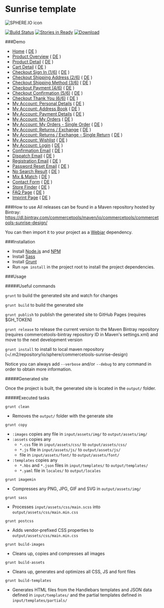 # Sunrise template

![SPHERE.IO icon](https://admin.sphere.io/assets/images/sphere_logo_rgb_long.png)

[![Build Status](https://travis-ci.org/sphereio/commercetools-sunrise-design.png?branch=master)](https://travis-ci.org/sphereio/commercetools-sunrise-design) [![Stories in Ready](https://badge.waffle.io/sphereio/commercetools-sunrise-design.png?label=ready&title=Ready)](https://waffle.io/sphereio/commercetools-sunrise-design) [ ![Download](https://api.bintray.com/packages/commercetools/maven/commercetools-sunrise-design/images/download.svg) ](https://bintray.com/commercetools/maven/commercetools-sunrise-design/_latestVersion)

###Demo
- [Home](http://sphereio.github.io/commercetools-sunrise-design/en/home.html) ( [DE](http://sphereio.github.io/commercetools-sunrise-design/de/home.html) )
- [Product Overview](http://sphereio.github.io/commercetools-sunrise-design/en/pop.html) ( [DE](http://sphereio.github.io/commercetools-sunrise-design/de/pop.html) )
- [Product Detail](http://sphereio.github.io/commercetools-sunrise-design/en/pdp.html) ( [DE](http://sphereio.github.io/commercetools-sunrise-design/de/pdp.html) )
- [Cart Detail](http://sphereio.github.io/commercetools-sunrise-design/en/cart.html) ( [DE](http://sphereio.github.io/commercetools-sunrise-design/de/cart.html) )
- [Checkout Sign In (1/6)](http://sphereio.github.io/commercetools-sunrise-design/en/checkout-signin.html) ( [DE](http://sphereio.github.io/commercetools-sunrise-design/de/checkout-signin.html) )
- [Checkout Shipping Address (2/6)](http://sphereio.github.io/commercetools-sunrise-design/en/checkout-shipping.html) ( [DE](http://sphereio.github.io/commercetools-sunrise-design/de/checkout-shipping.html) )
- [Checkout Shipping Method (3/6)](http://sphereio.github.io/commercetools-sunrise-design/en/checkout-shipping-method.html) ( [DE](http://sphereio.github.io/commercetools-sunrise-design/de/checkout-shipping-method.html) )
- [Checkout Payment (4/6)](http://sphereio.github.io/commercetools-sunrise-design/en/checkout-payment.html) ( [DE](http://sphereio.github.io/commercetools-sunrise-design/de/checkout-payment.html) )
- [Checkout Confirmation (5/6)](http://sphereio.github.io/commercetools-sunrise-design/en/checkout-confirmation.html) ( [DE](http://sphereio.github.io/commercetools-sunrise-design/de/checkout-confirmation.html) )
- [Checkout Thank You (6/6)](http://sphereio.github.io/commercetools-sunrise-design/en/checkout-thankyou.html) ( [DE](http://sphereio.github.io/commercetools-sunrise-design/de/checkout-thankyou.html) )
- [My Account: Personal Details](http://sphereio.github.io/commercetools-sunrise-design/en/my-account-personal-details.html) ( [DE](http://sphereio.github.io/commercetools-sunrise-design/de/my-account-personal-details.html) )
- [My Account: Address Book](http://sphereio.github.io/commercetools-sunrise-design/en/my-account-address-book.html) ( [DE](http://sphereio.github.io/commercetools-sunrise-design/de/my-account-address-book.html) )
- [My Account: Payment Details](http://sphereio.github.io/commercetools-sunrise-design/en/my-account-payment-details.html) ( [DE](http://sphereio.github.io/commercetools-sunrise-design/de/my-account-payment-details.html) )
- [My Account: My Orders](http://sphereio.github.io/commercetools-sunrise-design/en/my-account-my-orders.html) ( [DE](http://sphereio.github.io/commercetools-sunrise-design/de/my-account-my-orders.html) )
- [My Account: My Orders - Single Order](http://sphereio.github.io/commercetools-sunrise-design/en/my-account-my-orders-order.html) ( [DE](http://sphereio.github.io/commercetools-sunrise-design/de/my-account-my-orders-order.html) )
- [My Account: Returns / Exchange](http://sphereio.github.io/commercetools-sunrise-design/en/my-account-returns-exchange.html) ( [DE](http://sphereio.github.io/commercetools-sunrise-design/de/my-account-returns-exchange.html) )
- [My Account: Returns / Exchange - Single Return](http://sphereio.github.io/commercetools-sunrise-design/en/my-account-returns-exchange-order.html) ( [DE](http://sphereio.github.io/commercetools-sunrise-design/de/my-account-returns-exchange-order.html) )
- [My Account: Wishlist](http://sphereio.github.io/commercetools-sunrise-design/en/my-account-wishlist.html) ( [DE](http://sphereio.github.io/commercetools-sunrise-design/de/my-account-wishlist.html) )
- [My Account: Login](http://sphereio.github.io/commercetools-sunrise-design/en/my-account-login.html) ( [DE](http://sphereio.github.io/commercetools-sunrise-design/de/my-account-login.html) )
- [Confirmation Email](http://sphereio.github.io/commercetools-sunrise-design/en/confirmation-email.html) ( [DE](http://sphereio.github.io/commercetools-sunrise-design/de/confirmation-email.html) )
- [Dispatch Email](http://sphereio.github.io/commercetools-sunrise-design/en/dispatch-email.html) ( [DE](http://sphereio.github.io/commercetools-sunrise-design/de/dispatch-email.html) )
- [Registration Email](http://sphereio.github.io/commercetools-sunrise-design/en/registration-email.html) ( [DE](http://sphereio.github.io/commercetools-sunrise-design/de/registration-email.html) )
- [Password Reset Email](http://sphereio.github.io/commercetools-sunrise-design/en/password-reset-email.html) ( [DE](http://sphereio.github.io/commercetools-sunrise-design/de/password-reset-email.html) )
- [No Search Result](http://sphereio.github.io/commercetools-sunrise-design/en/no-search-result.html) ( [DE](http://sphereio.github.io/commercetools-sunrise-design/de/no-search-result.html) )
- [Mix & Match](http://sphereio.github.io/commercetools-sunrise-design/en/mix-match.html) ( [DE](http://sphereio.github.io/commercetools-sunrise-design/de/mix-match.html) )
- [Contact Form](http://sphereio.github.io/commercetools-sunrise-design/en/contact-form.html) ( [DE](http://sphereio.github.io/commercetools-sunrise-design/de/contact-form.html) )
- [Store Finder](http://sphereio.github.io/commercetools-sunrise-design/en/store-finder.html) ( [DE](http://sphereio.github.io/commercetools-sunrise-design/de/store-finder.html) )
- [FAQ Page](http://sphereio.github.io/commercetools-sunrise-design/en/faq.html) ( [DE](http://sphereio.github.io/commercetools-sunrise-design/de/faq.html) )
- [Imprint Page](http://sphereio.github.io/commercetools-sunrise-design/en/imprint.html) ( [DE](http://sphereio.github.io/commercetools-sunrise-design/de/imprint.html) )


###How to use
All releases can be found in a Maven repository hosted by Bintray:
https://dl.bintray.com/commercetools/maven/io/commercetools/commercetools-sunrise-design/

You can then import it to your project as a [Webjar](http://www.webjars.org/) dependency.

###Installation

- Install [Node.js](https://nodejs.org/) and [NPM](https://www.npmjs.com/)
- Install [Sass](http://sass-lang.com/install)
- Install [Grunt](http://gruntjs.com/getting-started)
- Run `npm install` in the project root to install the project dependencies.

###Usage

#####Useful commands

`grunt` to build the generated site and watch for changes

`grunt build` to build the generated site

`grunt publish` to publish the generated site to GitHub Pages (requires $GH_TOKEN)

`grunt release` to release the current version to the Maven Bintray repository (requires commercetools-bintray repository ID in Maven's settings.xml) and move to the next development version

`grunt install` to install to local maven repository (~/.m2/repository/io/sphere/commercetools-sunrise-design)

Notice you can always add `--verbose` and/or `--debug` to any command in order to obtain more information.

#####Generated site

Once the project is built, the generated site is located in the `output/` folder.

#####Executed tasks

`grunt clean`
  - Removes the `output/` folder with the generate site

`grunt copy`
  - `:images` copies any file in `input/assets/img/` to `output/assets/img/`
  - `:assets` copies any
    - `*.css` file in `input/assets/css/` to `output/assets/css/`
    - `*.js` file in `input/assets/js/` to `output/assets/js/`
    - file in `input/assets/font/` to `output/assets/font/`
  - `:templates` copies any
    - `*.hbs` and `*.json` files in `input/templates/` to `output/templates/`
    - `*.yaml` file in `locales/` to `output/locales`

`grunt imagemin`
  - Compresses any PNG, JPG, GIF and SVG in `output/assets/img/`

`grunt sass`
  - Processes `input/assets/css/main.scss` into `output/assets/css/main.min.css`

`grunt postcss`
  - Adds vendor-prefixed CSS properties to `output/assets/css/main.min.css`

`grunt build-images`
  - Cleans up, copies and compresses all images

`grunt build-assets`
  - Cleans up, generates and optimizes all CSS, JS and font files

`grunt build-templates`
  - Generates HTML files from the Handlebars templates and JSON data defined in `input/templates/` and the partial templates defined in `input/templates/partials/`
